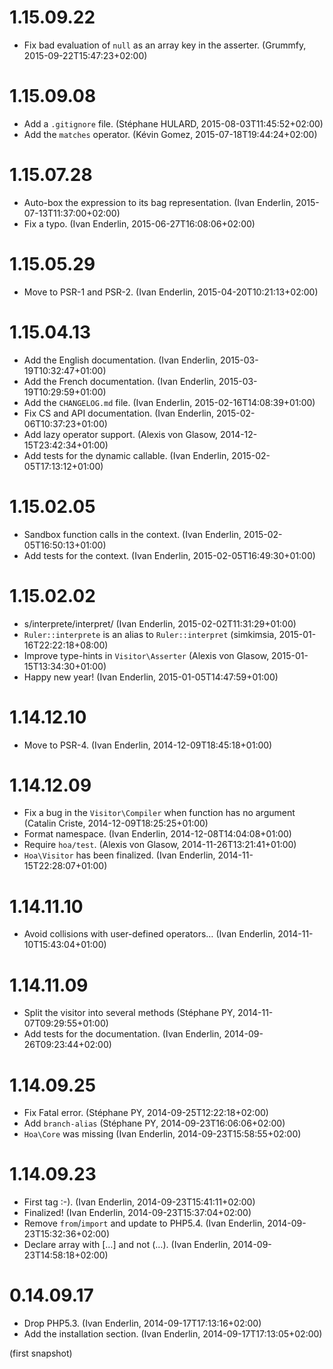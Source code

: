 # 1.15.09.22

  * Fix bad evaluation of `null` as an array key in the asserter. (Grummfy, 2015-09-22T15:47:23+02:00)

# 1.15.09.08

  * Add a `.gitignore` file. (Stéphane HULARD, 2015-08-03T11:45:52+02:00)
  * Add the `matches` operator. (Kévin Gomez, 2015-07-18T19:44:24+02:00)

# 1.15.07.28

  * Auto-box the expression to its bag representation. (Ivan Enderlin, 2015-07-13T11:37:00+02:00)
  * Fix a typo. (Ivan Enderlin, 2015-06-27T16:08:06+02:00)

# 1.15.05.29

  * Move to PSR-1 and PSR-2. (Ivan Enderlin, 2015-04-20T10:21:13+02:00)

# 1.15.04.13

  * Add the English documentation. (Ivan Enderlin, 2015-03-19T10:32:47+01:00)
  * Add the French documentation. (Ivan Enderlin, 2015-03-19T10:29:59+01:00)
  * Add the `CHANGELOG.md` file. (Ivan Enderlin, 2015-02-16T14:08:39+01:00)
  * Fix CS and API documentation. (Ivan Enderlin, 2015-02-06T10:37:23+01:00)
  * Add lazy operator support. (Alexis von Glasow, 2014-12-15T23:42:34+01:00)
  * Add tests for the dynamic callable. (Ivan Enderlin, 2015-02-05T17:13:12+01:00)

# 1.15.02.05

  * Sandbox function calls in the context. (Ivan Enderlin, 2015-02-05T16:50:13+01:00)
  * Add tests for the context. (Ivan Enderlin, 2015-02-05T16:49:30+01:00)

# 1.15.02.02

  * s/interprete/interpret/ (Ivan Enderlin, 2015-02-02T11:31:29+01:00)
  * `Ruler::interprete` is an alias to `Ruler::interpret` (simkimsia, 2015-01-16T22:22:18+08:00)
  * Improve type-hints in `Visitor\Asserter` (Alexis von Glasow, 2015-01-15T13:34:30+01:00)
  * Happy new year! (Ivan Enderlin, 2015-01-05T14:47:59+01:00)

# 1.14.12.10

  * Move to PSR-4. (Ivan Enderlin, 2014-12-09T18:45:18+01:00)

# 1.14.12.09

  * Fix a bug in the `Visitor\Compiler` when function has no argument (Catalin Criste, 2014-12-09T18:25:25+01:00)
  * Format namespace. (Ivan Enderlin, 2014-12-08T14:04:08+01:00)
  * Require `hoa/test`. (Alexis von Glasow, 2014-11-26T13:21:41+01:00)
  * `Hoa\Visitor` has been finalized. (Ivan Enderlin, 2014-11-15T22:28:07+01:00)

# 1.14.11.10

  * Avoid collisions with user-defined operators… (Ivan Enderlin, 2014-11-10T15:43:04+01:00)

# 1.14.11.09

  * Split the visitor into several methods (Stéphane PY, 2014-11-07T09:29:55+01:00)
  * Add tests for the documentation. (Ivan Enderlin, 2014-09-26T09:23:44+02:00)

# 1.14.09.25

  * Fix Fatal error. (Stéphane PY, 2014-09-25T12:22:18+02:00)
  * Add `branch-alias` (Stéphane PY, 2014-09-23T16:06:06+02:00)
  * `Hoa\Core` was missing (Ivan Enderlin, 2014-09-23T15:58:55+02:00)

# 1.14.09.23

  * First tag :-). (Ivan Enderlin, 2014-09-23T15:41:11+02:00)
  * Finalized! (Ivan Enderlin, 2014-09-23T15:37:04+02:00)
  * Remove `from`/`import` and update to PHP5.4. (Ivan Enderlin, 2014-09-23T15:32:36+02:00)
  * Declare array with […] and not (…). (Ivan Enderlin, 2014-09-23T14:58:18+02:00)

# 0.14.09.17

  * Drop PHP5.3. (Ivan Enderlin, 2014-09-17T17:13:16+02:00)
  * Add the installation section. (Ivan Enderlin, 2014-09-17T17:13:05+02:00)

(first snapshot)
